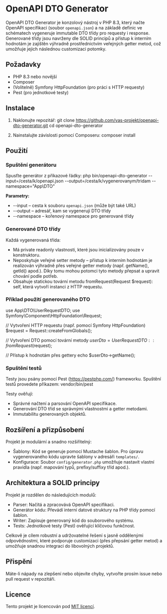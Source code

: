 # OpenAPI DTO Generator

OpenAPI DTO Generator je konzolový nástroj v PHP 8.3, který načte OpenAPI specifikaci (soubor `openapi.json`) a na základě definic ve schématech vygeneruje immutable DTO třídy pro requesty i response. Generované třídy jsou navrženy dle SOLID principů a přístup k interním hodnotám je zajištěn výhradně prostřednictvím veřejných getter metod, což umožňuje jejich následnou customizaci potomky.

## Požadavky

- PHP 8.3 nebo novější
- Composer
- (Volitelně) Symfony HttpFoundation (pro práci s HTTP requesty)
- Pest (pro jednotkové testy)

## Instalace

1. Naklonujte repozitář:
   git clone https://github.com/vas-projekt/openapi-dto-generator.git
   cd openapi-dto-generator

2. Nainstalujte závislosti pomocí Composeru:
   composer install

## Použití

### Spuštění generátoru

Spusťte generátor z příkazové řádky:
php bin/openapi-dto-generator --input=/cesta/k/openapi.json --output=/cesta/k/vygenerovanym/tridam --namespace="App\DTO"

**Parametry:**

- --input – cesta k souboru `openapi.json` (může být také URL)
- --output – adresář, kam se vygenerují DTO třídy
- --namespace – kořenový namespace pro generované třídy

### Generované DTO třídy

Každá vygenerovaná třída:
- Má private readonly vlastnosti, které jsou inicializovány pouze v konstruktoru.
- Neposkytuje veřejné setter metody – přístup k interním hodnotám je realizován výhradně přes veřejné getter metody (např. getName(), getId() apod.). Díky tomu mohou potomci tyto metody přepsat a upravit chování podle potřeb.
- Obsahuje statickou tovární metodu fromRequest(Request $request): self, která vytvoří instanci z HTTP requestu.

### Příklad použití generovaného DTO

use App\DTO\UserRequestDTO;
use Symfony\Component\HttpFoundation\Request;

// Vytvoření HTTP requestu (např. pomocí Symfony HttpFoundation)
$request = Request::createFromGlobals();

// Vytvoření DTO pomocí tovární metody
$userDto = UserRequestDTO::fromRequest($request);

// Přístup k hodnotám přes gettery
echo $userDto->getName();

### Spuštění testů

Testy jsou psány pomocí Pest (https://pestphp.com/) frameworku. Spuštění testů provedete příkazem:
vendor/bin/pest

Testy ověřují:
- Správné načtení a parsování OpenAPI specifikace.
- Generování DTO tříd se správnými vlastnostmi a getter metodami.
- Immutabilitu generovaných objektů.

## Rozšíření a přizpůsobení

Projekt je modulární a snadno rozšiřitelný:
- Šablony: Kód se generuje pomocí Mustache šablon. Pro úpravu vygenerovaného kódu upravte šablony v adresáři `templates/`.
- Konfigurace: Soubor `config/generator.php` umožňuje nastavit vlastní pravidla (např. mapování typů, prefixy/suffixy tříd apod.).

## Architektura a SOLID principy

Projekt je rozdělen do následujících modulů:
- Parser: Načítá a zpracovává OpenAPI specifikaci.
- Generátor kódu: Převádí interní datové struktury na PHP třídy pomocí šablon.
- Writer: Zapisuje generovaný kód do souborového systému.
- Tests: Jednotkové testy (Pest) ověřující klíčovou funkčnost.

Celkově je cílem robustní a udržovatelné řešení s jasně oddělenými odpovědnostmi, které podporuje customizaci (přes přepsání getter metod) a umožňuje snadnou integraci do libovolných projektů.

## Přispění

Máte-li nápady na zlepšení nebo objevíte chyby, vytvořte prosím issue nebo pull request v repozitáři.

## Licence

Tento projekt je licencován pod [MIT licencí](LICENSE).